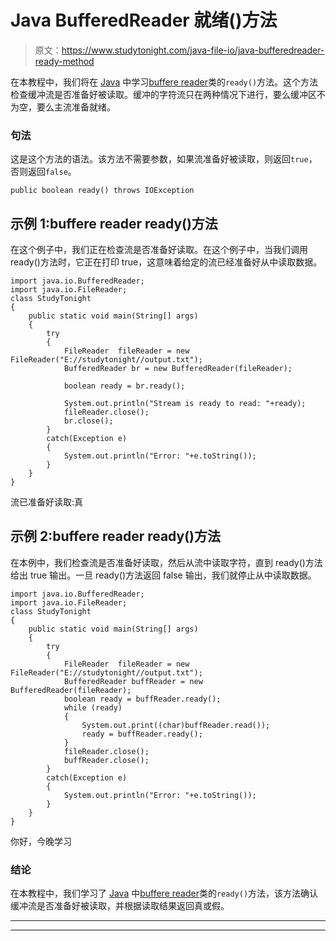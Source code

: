 # Java BufferedReader 就绪()方法

> 原文：<https://www.studytonight.com/java-file-io/java-bufferedreader-ready-method>

在本教程中，我们将在 [Java](https://www.studytonight.com/java/) 中学习[buffere reader](https://www.studytonight.com/java-file-io/java-bufferedreader-class)类的`ready()`方法。这个方法检查缓冲流是否准备好被读取。缓冲的字符流只在两种情况下进行，要么缓冲区不为空，要么主流准备就绪。

### 句法

这是这个方法的语法。该方法不需要参数，如果流准备好被读取，则返回`true`，否则返回`false`。

```
public boolean ready() throws IOException 
```

## 示例 1:buffere reader ready()方法

在这个例子中，我们正在检查流是否准备好读取。在这个例子中，当我们调用 ready()方法时，它正在打印 true，这意味着给定的流已经准备好从中读取数据。

```
import java.io.BufferedReader;
import java.io.FileReader;
class StudyTonight
{
	public static void main(String[] args)  
	{ 
		try 
		{
			FileReader	fileReader = new FileReader("E://studytonight//output.txt"); 
			BufferedReader br = new BufferedReader(fileReader);

			boolean ready = br.ready();

			System.out.println("Stream is ready to read: "+ready);  
			fileReader.close();
			br.close();
		}
		catch(Exception e)
		{
			System.out.println("Error: "+e.toString());
		}
	} 
}
```

流已准备好读取:真

## 示例 2:buffere reader ready()方法

在本例中，我们检查流是否准备好读取，然后从流中读取字符，直到 ready()方法给出 true 输出。一旦 ready()方法返回 false 输出，我们就停止从中读取数据。

```
import java.io.BufferedReader;
import java.io.FileReader;
class StudyTonight
{
	public static void main(String[] args)  
	{ 
		try 
		{
			FileReader	fileReader = new FileReader("E://studytonight//output.txt"); 
			BufferedReader buffReader = new BufferedReader(fileReader);
			boolean ready = buffReader.ready();
			while (ready) 
			{ 
				System.out.print((char)buffReader.read()); 
				ready = buffReader.ready(); 
			} 
			fileReader.close();
			buffReader.close();			
		}
		catch(Exception e)
		{
			System.out.println("Error: "+e.toString());
		}
	} 
}
```

你好，今晚学习

### 结论

在本教程中，我们学习了 [Java](https://www.studytonight.com/java/) 中[buffere reader](https://www.studytonight.com/java/java-io-stream.php)类的`ready()`方法，该方法确认缓冲流是否准备好被读取，并根据读取结果返回真或假。

* * *

* * *